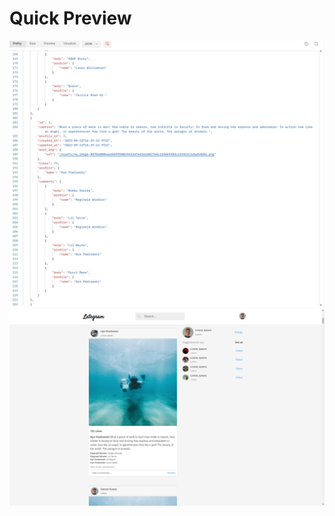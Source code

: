 # Quick Preview 
![INSTACLONE](https://github.com/kalil1/insta_frontend/blob/main/public/PM.png)
![INSTACLONE](https://github.com/kalil1/insta_frontend/blob/main/public/UpdatedFE.png)